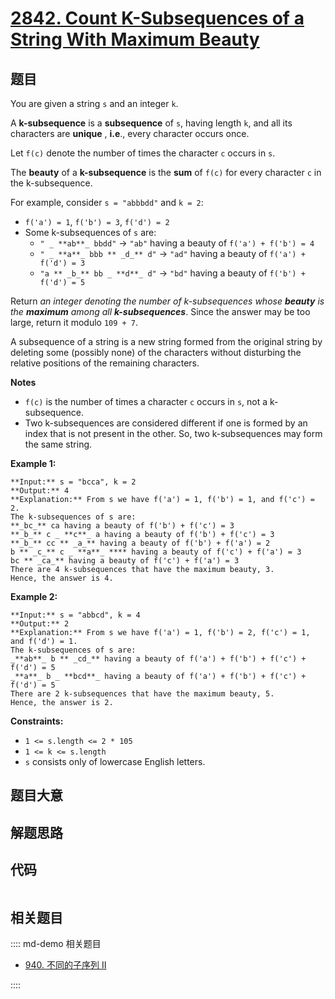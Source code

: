 # [2842. Count K-Subsequences of a String With Maximum Beauty](https://leetcode.com/problems/count-k-subsequences-of-a-string-with-maximum-beauty)

## 题目

You are given a string `s` and an integer `k`.

A **k-subsequence** is a **subsequence** of `s`, having length `k`, and all
its characters are **unique** , **i.e**., every character occurs once.

Let `f(c)` denote the number of times the character `c` occurs in `s`.

The **beauty** of a **k-subsequence** is the **sum** of `f(c)` for every
character `c` in the k-subsequence.

For example, consider `s = "abbbdd"` and `k = 2`:

  * `f('a') = 1`, `f('b') = 3`, `f('d') = 2`
  * Some k-subsequences of `s` are: 
    * `" _ **ab**_ bbdd"` -> `"ab"` having a beauty of `f('a') + f('b') = 4`
    * `" _ **a**_ bbb ** _d_** d"` -> `"ad"` having a beauty of `f('a') + f('d') = 3`
    * `"a ** _b_** bb _ **d**_ d"` -> `"bd"` having a beauty of `f('b') + f('d') = 5`

Return _an integer denoting the number of k-subsequences_ _whose **beauty** is
the **maximum** among all **k-subsequences**_. Since the answer may be too
large, return it modulo `109 + 7`.

A subsequence of a string is a new string formed from the original string by
deleting some (possibly none) of the characters without disturbing the
relative positions of the remaining characters.

**Notes**

  * `f(c)` is the number of times a character `c` occurs in `s`, not a k-subsequence.
  * Two k-subsequences are considered different if one is formed by an index that is not present in the other. So, two k-subsequences may form the same string.



**Example 1:**

    
    
    **Input:** s = "bcca", k = 2
    **Output:** 4
    **Explanation:** From s we have f('a') = 1, f('b') = 1, and f('c') = 2.
    The k-subsequences of s are: 
    **_bc_** ca having a beauty of f('b') + f('c') = 3 
    **_b_** c _ **c**_ a having a beauty of f('b') + f('c') = 3 
    **_b_** cc ** _a_** having a beauty of f('b') + f('a') = 2 
    b ** _c_** c _ **a**_ **** having a beauty of f('c') + f('a') = 3
    bc ** _ca_** having a beauty of f('c') + f('a') = 3 
    There are 4 k-subsequences that have the maximum beauty, 3. 
    Hence, the answer is 4. 
    

**Example 2:**

    
    
    **Input:** s = "abbcd", k = 4
    **Output:** 2
    **Explanation:** From s we have f('a') = 1, f('b') = 2, f('c') = 1, and f('d') = 1. 
    The k-subsequences of s are: 
    _**ab**_ b ** _cd_** having a beauty of f('a') + f('b') + f('c') + f('d') = 5
    _**a**_ b _ **bcd**_ having a beauty of f('a') + f('b') + f('c') + f('d') = 5 
    There are 2 k-subsequences that have the maximum beauty, 5. 
    Hence, the answer is 2. 
    



**Constraints:**

  * `1 <= s.length <= 2 * 105`
  * `1 <= k <= s.length`
  * `s` consists only of lowercase English letters.


## 题目大意

## 解题思路

## 代码

```javascript

```

## 相关题目

:::: md-demo 相关题目
- [940. 不同的子序列 II](https://leetcode.com/problems/distinct-subsequences-ii)

::::
